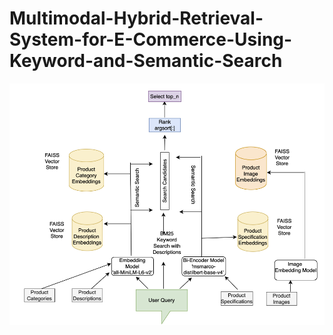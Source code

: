 # Multimodal-Hybrid-Retrieval-System-for-E-Commerce-Using-Keyword-and-Semantic-Search
![Alt text](https://github.com/hemanshshridhar/Multimodal-Hybrid-Retrieval-System-for-E-Commerce-Using-Keyword-and-Semantic-Search/blob/main/Project%20Architecture.png?raw=true)
